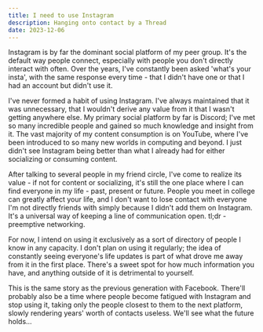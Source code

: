 ```yaml
---
title: I need to use Instagram
description: Hanging onto contact by a Thread
date: 2023-12-06
---
```


Instagram is by far the dominant social platform of my peer group. It's the default way people connect, especially with people you don't directly interact with often. Over the years, I've constantly been asked 'what's your insta', with the same response every time - that I didn't have one or that I had an account but didn't use it.

I've never formed a habit of using Instagram. I've always maintained that it was unnecessary, that I wouldn't derive any value from it that I wasn't getting anywhere else. My primary social platform by far is Discord; I've met so many incredible people and gained so much knowledge and insight from it. The vast majority of my content consumption is on YouTube, where I've been introduced to so many new worlds in computing and beyond. I just didn't see Instagram being better than what I already had for either socializing or consuming content.

After talking to several people in my friend circle, I've come to realize its value - if not for content or socializing, it's still the one place where I can find everyone in my life - past, present or future. People you meet in college can greatly affect your life, and I don't want to lose contact with everyone I'm not directly friends with simply because I didn't add them on Instagram. It's a universal way of keeping a line of communication open. tl;dr - preemptive networking.

For now, I intend on using it exclusively as a sort of directory of people I know in any capacity. I don't plan on using it regularly; the idea of constantly seeing everyone's life updates is part of what drove me away from it in the first place. There's a sweet spot for how much information you have, and anything outside of it is detrimental to yourself.

This is the same story as the previous generation with Facebook. There'll probably also be a time where people become fatigued with Instagram and stop using it, taking only the people closest to them to the next platform, slowly rendering years' worth of contacts useless. We'll see what the future holds...

